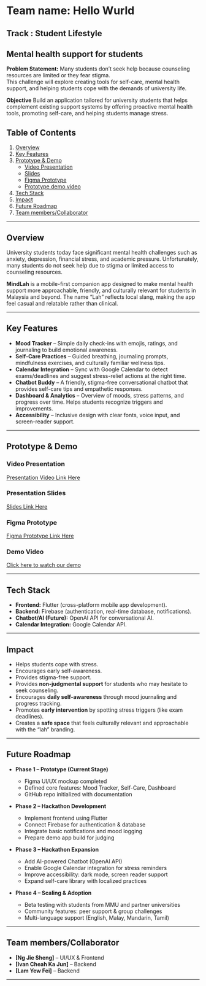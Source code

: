# Team name: Hello Wurld
## Track : Student Lifestyle
## Mental health support for students

**Problem Statement:** 
Many students don’t seek help because counseling resources are limited or they fear stigma.  
This challenge will explore creating tools for self-care, mental health support, and helping students cope with the demands of university life.

**Objective**
Build an application tailored for university students that helps complement existing support systems by offering proactive mental health tools, promoting self-care, and helping students manage stress.

## Table of Contents
1. [Overview](#overview)  
2. [Key Features](#key-features)  
3. [Prototype & Demo](#prototype--demo)  
   - [Video Presentation](#video-presentation)  
   - [Slides](#presentation-slides)  
   - [Figma Prototype](#figma-prototype)
   - [Prototype demo video](#demo-video)
4. [Tech Stack](#tech-stack)  
5. [Impact](#impact)
6. [Future Roadmap](#future-roadmap)  
7. [Team members/Collaborator](#team-memberscollaborator)  

---

##  Overview
University students today face significant mental health challenges such as anxiety, depression, financial stress, and academic pressure. Unfortunately, many students do not seek help due to stigma or limited access to counseling resources.  

**MindLah** is a mobile-first companion app designed to make mental health support more approachable, friendly, and culturally relevant for students in Malaysia and beyond. The name “Lah” reflects local slang, making the app feel casual and relatable rather than clinical.  

---

##  Key Features
-  **Mood Tracker** – Simple daily check-ins with emojis, ratings, and journaling to build emotional awareness.  
-  **Self-Care Practices** – Guided breathing, journaling prompts, mindfulness exercises, and culturally familiar wellness tips.  
-  **Calendar Integration** – Sync with Google Calendar to detect exams/deadlines and suggest stress-relief actions at the right time.  
-  **Chatbot Buddy** – A friendly, stigma-free conversational chatbot that provides self-care tips and empathetic responses.  
-  **Dashboard & Analytics** – Overview of moods, stress patterns, and progress over time. Helps students recognize triggers and improvements.  
-  **Accessibility** – Inclusive design with clear fonts, voice input, and screen-reader support.  

---

##  Prototype & Demo

###  Video Presentation  
 [Presentation Video Link Here](https://youtu.be/LiDxkq4r2e4)  

###  Presentation Slides  
 [Slides Link Here](https://www.canva.com/design/DAGx-9aaM0k/Q_oXlKpKZ_CyiggLRsPFpw/edit?utm_content=DAGx-9aaM0k&utm_campaign=designshare&utm_medium=link2&utm_source=sharebutton)  

###  Figma Prototype  
 [Figma Prototype Link Here](https://www.figma.com/make/aiCWRahZlInSBf6zbkrriW/Mental-Health-Mobile-App?node-id=0-1&p=f&fullscreen=1)  

 ### Demo Video
[Click here to watch our demo](https://youtu.be/kyBjTrBltyI)

---

##  Tech Stack
- **Frontend:** Flutter (cross-platform mobile app development).  
- **Backend:** Firebase (authentication, real-time database, notifications).  
- **Chatbot/AI (Future):** OpenAI API for conversational AI.  
- **Calendar Integration:** Google Calendar API.  

---

##  Impact
- Helps students cope with stress.
- Encourages early self-awareness.
- Provides stigma-free support.
- Provides **non-judgmental support** for students who may hesitate to seek counseling.  
- Encourages **daily self-awareness** through mood journaling and progress tracking.  
- Promotes **early intervention** by spotting stress triggers (like exam deadlines).  
- Creates a **safe space** that feels culturally relevant and approachable with the “lah” branding.  

---

## Future Roadmap

- **Phase 1 – Prototype (Current Stage)**
  - Figma UI/UX mockup completed
  - Defined core features: Mood Tracker, Self-Care, Dashboard
  - GitHub repo initialized with documentation

- **Phase 2 – Hackathon Development**
  - Implement frontend using Flutter
  - Connect Firebase for authentication & database
  - Integrate basic notifications and mood logging
  - Prepare demo app build for judging

- **Phase 3 – Hackathon Expansion**
  - Add AI-powered Chatbot (OpenAI API)
  - Enable Google Calendar integration for stress reminders
  - Improve accessibility: dark mode, screen reader support
  - Expand self-care library with localized practices

- **Phase 4 – Scaling & Adoption**
  - Beta testing with students from MMU and partner universities
  - Community features: peer support & group challenges
  - Multi-language support (English, Malay, Mandarin, Tamil)

---

##  Team members/Collaborator
- **[Ng Jie Sheng]** – UI/UX & Frontend 
- **[Ivan Cheah Ka Jun]** – Backend  
- **[Lam Yew Fei]** – Backend

---


